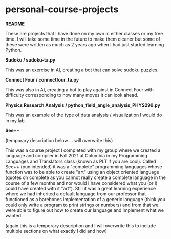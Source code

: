 # personal-course-projects

**README**

These are projects that I have done on my own in either classes or my free time. I will take some time in the future to make them cleaner but some of these
were written as much as 2 years ago when I had just started learning Python. 

**Sudoku / sudoku-ta.py**

This was an exercise in AI, creating a bot that can solve sudoku puzzles.

**Connect Four / connectfour_ta.py**

This was also in AI, creating a bot to play against in Connect Four with difficulty corresponding to how many moves it can look ahead.

**Physics Research Analysis / python_field_angle_analysis_PHYS299.py**

This was an example of the type of data analysis / visualization I would do in my lab. 

**See++**

(temporary description below ... will overwrite this)

This was a course project I completed with my group where we created a language and compiler in Fall 2021 at Columbia in my Programming Languages and 
Translators class (known as PLT if you are cool). Called See++ (pun intended) it was a "complete" programming languages whose function was to be able to 
create "art" using an object oriented language (quotes on complete as you cannot really create a complete language in the course of a few months and nor would
I have considered what you (or I) could have created with it "art"). Still it was a great learning experience where we had inherited a default language from our
professor that functioned as a barebones implementation of a generic language (think you could only write a program to print strings or numbers) and from that
we were able to figure out how to create our language and implement what we wanted.

(again this is a temporary description and I will overwrite this to include multiple sections on what exactly I did and how)
